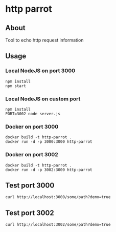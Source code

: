 http parrot
===========

## About
Tool to echo http request information


## Usage

### Local NodeJS on port 3000

    npm install
    npm start

### Local NodeJS on custom port

    npm install
    PORT=3002 node server.js

### Docker on port 3000

    docker build -t http-parrot .
    docker run -d -p 3000:3000 http-parrot

### Docker on port 3002

    docker build -t http-parrot .
    docker run -d -p 3002:3000 http-parrot

## Test port 3000

    curl http://localhost:3000/some/path?demo=true

## Test port 3002

    curl http://localhost:3002/some/path?demo=true

